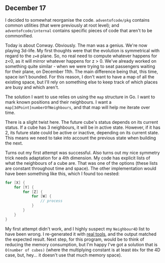 ## December 17

I decided to somewhat reorganise the code. `adventofcode/pkg` contains common utilities (that were previously at root level); and `adventofcode/internal` contains specific pieces of code that aren't to be commonified.

Today is about Conway. Obviously. The man was a genius. We're now playing 3d-life. My first thoughts were that the evolution is symmetrical with regard to the `z=0` plane. So, no real need to compute whatever happens for z<0, as it will mirror whatever happens for z > 0.
We've already worked on something quite similar - when we were trying to seat passengers waiting for their plane, on December 11th. The main difference being that, this time, space isn't bounded. For this reason, I don't want to have a map of all the existing space, but I'll rely on something else to keep track of which places are busy and which aren't.

The solution I want to use relies on using the `map` structure in Go. I want to mark known positions and their neighbours. I want a `map[3dPoint]numberOfNeighbours`, and that map will help me iterate over time.

There is a slight twist here. The future cube's status depends on its current status. If a cube has 3 neighbours, it will be in active state. However, if it has 2, its future state could be active or inactive, depending on its current state. This means we need to take into account the previous state when building the next.

Turns out my first attempt was successful. Also turns out my nice symmetry trick needs adaptation for a 4th dimension. My code has explicit lists of what the neighbours of a cube are. That was one of the options (these lists are constant throughout time and space). The other implementation would have been something like this, which I found too nested:
```go
for [X] {
	for [Y] {
		for [Z] {
			for [W] {
				// process
			}
		}
	}
}
```

My first attempt didn't work, and I highly suspect my `Neighbour4D` list to have been wrong. I re-generated it with [real tools](https://www.gnu.org/software/gawk/manual/gawk.html), and the output matched the expected result. Next step, for this program, would be to think of reducing the memory consumption, but I'm happy I've got a solution that is `O(number of cubes)` (where the multiplying constant is at least `80x` for the 4D case, but, hey... it doesn't use that much memory space).
